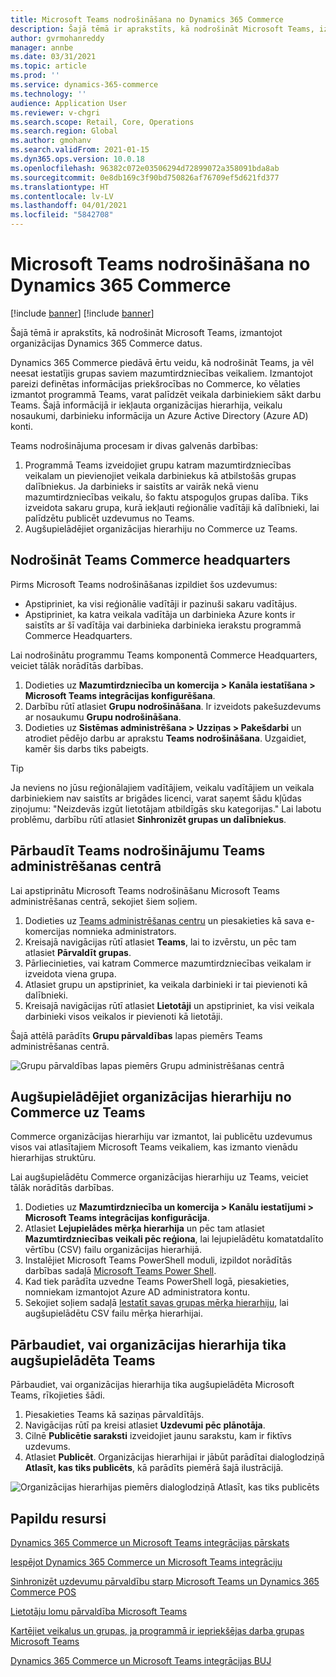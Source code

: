 ```yaml
---
title: Microsoft Teams nodrošināšana no Dynamics 365 Commerce
description: Šajā tēmā ir aprakstīts, kā nodrošināt Microsoft Teams, izmantojot organizācijas Dynamics 365 Commerce datus.
author: gvrmohanreddy
manager: annbe
ms.date: 03/31/2021
ms.topic: article
ms.prod: ''
ms.service: dynamics-365-commerce
ms.technology: ''
audience: Application User
ms.reviewer: v-chgri
ms.search.scope: Retail, Core, Operations
ms.search.region: Global
ms.author: gmohanv
ms.search.validFrom: 2021-01-15
ms.dyn365.ops.version: 10.0.18
ms.openlocfilehash: 96382c072e03506294d72899072a358091bda8ab
ms.sourcegitcommit: 0e8db169c3f90bd750826af76709ef5d621fd377
ms.translationtype: HT
ms.contentlocale: lv-LV
ms.lasthandoff: 04/01/2021
ms.locfileid: "5842708"
---
```

# <a name="provision-microsoft-teams-from-dynamics-365-commerce"></a>Microsoft Teams nodrošināšana no Dynamics 365 Commerce

[!include [banner](includes/banner.md)]
[!include [banner](includes/preview-banner.md)]

Šajā tēmā ir aprakstīts, kā nodrošināt Microsoft Teams, izmantojot organizācijas Dynamics 365 Commerce datus.

Dynamics 365 Commerce piedāvā ērtu veidu, kā nodrošināt Teams, ja vēl neesat iestatījis grupas saviem mazumtirdzniecības veikaliem. Izmantojot pareizi definētas informācijas priekšrocības no Commerce, ko vēlaties izmantot programmā Teams, varat palīdzēt veikala darbiniekiem sākt darbu Teams. Šajā informācijā ir iekļauta organizācijas hierarhija, veikalu nosaukumi, darbinieku informācija un Azure Active Directory (Azure AD) konti. 

Teams nodrošinājuma procesam ir divas galvenās darbības:

1. Programmā Teams izveidojiet grupu katram mazumtirdzniecības veikalam un pievienojiet veikala darbiniekus kā atbilstošās grupas dalībniekus. Ja darbinieks ir saistīts ar vairāk nekā vienu mazumtirdzniecības veikalu, šo faktu atspoguļos grupas dalība. Tiks izveidota sakaru grupa, kurā iekļauti reģionālie vadītāji kā dalībnieki, lai palīdzētu publicēt uzdevumus no Teams.
1. Augšupielādējiet organizācijas hierarhiju no Commerce uz Teams.

## <a name="provision-teams-in-commerce-headquarters"></a>Nodrošināt Teams Commerce headquarters

Pirms Microsoft Teams nodrošināšanas izpildiet šos uzdevumus:

- Apstipriniet, ka visi reģionālie vadītāji ir pazinuši sakaru vadītājus.
- Apstipriniet, ka katra veikala vadītāja un darbinieka Azure konts ir saistīts ar šī vadītāja vai darbinieka darbinieka ierakstu programmā Commerce Headquarters.

Lai nodrošinātu programmu Teams komponentā Commerce Headquarters, veiciet tālāk norādītās darbības.

1. Dodieties uz **Mazumtirdzniecība un komercija \> Kanāla iestatīšana \> Microsoft Teams integrācijas konfigurēšana**.
1. Darbību rūtī atlasiet **Grupu nodrošināšana**. Ir izveidots pakešuzdevums ar nosaukumu **Grupu nodrošināšana**.
1. Dodieties uz **Sistēmas administrēšana \> Uzziņas \> Pakešdarbi** un atrodiet pēdējo darbu ar aprakstu **Teams nodrošināšana**. Uzgaidiet, kamēr šis darbs tiks pabeigts.

> [!TIP]
> Ja neviens no jūsu reģionālajiem vadītājiem, veikalu vadītājiem un veikala darbiniekiem nav saistīts ar brigādes licenci, varat saņemt šādu kļūdas ziņojumu: "Neizdevās izgūt lietotājam atbildīgās sku kategorijas." Lai labotu problēmu, darbību rūtī atlasiet **Sinhronizēt grupas un dalībniekus**.

<!-- ![Dynamics 365 Commerce - Teams integration configuration](media/D365-Commerce-Microsoft-Teams-Configuration_with_disclaimer.png)-->

## <a name="validate-teams-provisioning-in-the-teams-admin-center"></a>Pārbaudīt Teams nodrošinājumu Teams administrēšanas centrā

Lai apstiprinātu Microsoft Teams nodrošināšanu Microsoft Teams administrēšanas centrā, sekojiet šiem soļiem.
    
1. Dodieties uz [Teams administrēšanas centru](https://admin.teams.microsoft.com/) un piesakieties kā sava e-komercijas nomnieka administrators.
1. Kreisajā navigācijas rūtī atlasiet **Teams**, lai to izvērstu, un pēc tam atlasiet **Pārvaldīt grupas**.
1. Pārliecinieties, vai katram Commerce mazumtirdzniecības veikalam ir izveidota viena grupa.
1. Atlasiet grupu un apstipriniet, ka veikala darbinieki ir tai pievienoti kā dalībnieki.
1. Kreisajā navigācijas rūtī atlasiet **Lietotāji** un apstipriniet, ka visi veikala darbinieki visos veikalos ir pievienoti kā lietotāji.

Šajā attēlā parādīts **Grupu pārvaldības** lapas piemērs Teams administrēšanas centrā.

![Grupu pārvaldības lapas piemērs Grupu administrēšanas centrā](media/Teams-FLW-Admin-Teams.png)

## <a name="upload-a-commerce-organizational-hierarchy-to-teams"></a>Augšupielādējiet organizācijas hierarhiju no Commerce uz Teams
    
Commerce organizācijas hierarhiju var izmantot, lai publicētu uzdevumus visos vai atlasītajiem Microsoft Teams veikaliem, kas izmanto vienādu hierarhijas struktūru.

Lai augšupielādētu Commerce organizācijas hierarhiju uz Teams, veiciet tālāk norādītās darbības.
    
1. Dodieties uz **Mazumtirdzniecība un komercija \> Kanālu iestatījumi \> Microsoft Teams integrācijas konfigurācija**.
1. Atlasiet **Lejupielādes mērķa hierarhija** un pēc tam atlasiet **Mazumtirdzniecības veikali pēc reģiona**, lai lejupielādētu komatatdalīto vērtību (CSV) failu organizācijas hierarhijā.
1. Instalējiet Microsoft Teams PowerShell moduli, izpildot norādītās darbības sadaļā [Microsoft Teams Power Shell](https://docs.microsoft.com/microsoftteams/teams-powershell-install).
1. Kad tiek parādīta uzvedne Teams PowerShell logā, piesakieties, nomniekam izmantojot Azure AD administratora kontu.
1. Sekojiet soļiem sadaļā [Iestatīt savas grupas mērķa hierarhiju](https://docs.microsoft.com/microsoftteams/set-up-your-team-hierarchy), lai augšupielādētu CSV failu mērķa hierarhijai.

## <a name="verify-that-the-organizational-hierarchy-was-uploaded-to-teams"></a>Pārbaudiet, vai organizācijas hierarhija tika augšupielādēta Teams

Pārbaudiet, vai organizācijas hierarhija tika augšupielādēta Microsoft Teams, rīkojieties šādi.

1. Piesakieties Teams kā saziņas pārvaldītājs.
1. Navigācijas rūtī pa kreisi atlasiet **Uzdevumi pēc plānotāja**.
1. Cilnē **Publicētie saraksti** izveidojiet jaunu sarakstu, kam ir fiktīvs uzdevums.
1. Atlasiet **Publicēt**. Organizācijas hierarhijai ir jābūt parādītai dialoglodziņā **Atlasīt, kas tiks publicēts**, kā parādīts piemērā šajā ilustrācijā.

![Organizācijas hierarhijas piemērs dialoglodziņā Atlasīt, kas tiks publicēts](media/Microsoft-teams-verify-org-hierarchy.png)

## <a name="additional-resources"></a>Papildu resursi

[Dynamics 365 Commerce un Microsoft Teams integrācijas pārskats](commerce-teams-integration.md)

[Iespējot Dynamics 365 Commerce un Microsoft Teams integrāciju](enable-teams-integration.md)

[Sinhronizēt uzdevumu pārvaldību starp Microsoft Teams un Dynamics 365 Commerce POS](synchronize-tasks-teams-pos.md)

[Lietotāju lomu pārvaldība Microsoft Teams](manage-user-roles-teams.md)

[Kartējiet veikalus un grupas, ja programmā ir iepriekšējas darba grupas Microsoft Teams](map-stores-existing-teams.md)

[Dynamics 365 Commerce un Microsoft Teams integrācijas BUJ](teams-integration-faq.md)
